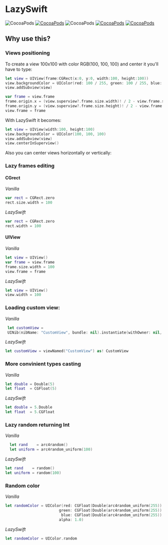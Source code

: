 # LazySwift

![CocoaPods](https://img.shields.io/badge/platform-ios-lightgray.svg)
[![CocoaPods](https://img.shields.io/badge/pod-0.2.8-blue.svg)](https://github.com/Khmelevsky/QuickForms)
![CocoaPods](https://img.shields.io/badge/status-alpha-orange.svg)
[![CocoaPods](https://img.shields.io/badge/swift-3.0-brightgreen.svg)](https://swift.org)
[![CocoaPods](https://img.shields.io/badge/license-MIT-lightgray.svg)](https://github.com/Khmelevsky/QuickForms/blob/master/LICENSE)

## Why use this?

### Views positioning

To create a view 100x100 with color RGB(100, 100, 100) and center it you'll have to type:
```swift
let view = UIView(frame:CGRect(x:0, y:0, width:100, height:100))
view.backgroundColor = UIColor(red: 100 / 255, green: 100 / 255, blue: 100 / 255, alpha: 1)
view.addSubview(view)

var frame = view.frame
frame.origin.x = (view.superview?.frame.size.width)! / 2 - view.frame.size.width / 2
frame.origin.y = (view.superview?.frame.size.height)! / 2 - view.frame.size.height / 2
view.frame = frame
```
With LazySwift it becomes:
```swift
let view = UIView(width:100, height:100)
view.backgroundColor = UIColor(100, 100, 100)
view.addSubview(view)
view.centerInSuperview()
```
Also you can center views horizontally or vertically:


### Lazy frames editing

#### CGrect

*Vanilla*
```swift
var rect = CGRect.zero
rect.size.width = 100
```
*LazySwift*
```swift
var rect = CGRect.zero
rect.width = 100
```

#### UIView

*Vanilla*
```swift
let view = UIView()
var frame = view.frame
frame.size.width = 100
view.frame = frame
```
*LazySwift*
```swift
let view = UIView()
view.width = 100
```

### Loading custom view:
*Vanilla*
```swift
 let customView = 
 UINib(nibName: "CustomView", bundle: nil).instantiate(withOwner: nil, options: nil)[0] as! CustomView

```
*LazySwift*
```swift
let customView = viewNamed("CustomView") as! CustomView
```
### More convinient types casting

*Vanilla*
```swift
let double = Double(5)
let float  = CGFloat(5)
```
*LazySwift*
```swift
let double = 5.Double
let float  = 5.CGFloat
```
### Lazy random returning Int

*Vanilla*
```swift
  let rand    = arc4random()
  let uniform = arc4random_uniform(100)
```
*LazySwift*
```swift
let rand    = random()
let uniform = random(100)
```

### Random color

*Vanilla*
```swift
let randomColor = UIColor(red: CGFloat(Double(arc4random_uniform(255)) / 255.0),
                        green: CGFloat(Double(arc4random_uniform(255)) / 255.0),
                         blue: CGFloat(Double(arc4random_uniform(255)) / 255.0),
                        alpha: 1.0)
```
*LazySwift*
```swift
let randomColor = UIColor.random
```

